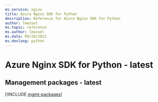 ```yaml
---
ms.service: nginx
title: Azure Nginx SDK for Python
description: Reference for Azure Nginx SDK for Python
author: lmazuel
ms.topic: reference
ms.author: lmazuel
ms.data: 09/20/2022
ms.devlang: python
---
```

# Azure Nginx SDK for Python - latest

## Management packages - latest
[!INCLUDE [mgmt-packages](nginx-mgmt-index.md)]
